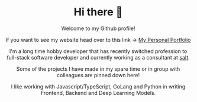 <div align="center">

# Hi there 👋

Welcome to my Github profile!

If you want to see my website head over to this link -> [My Personal Portfolio](http://sayedmurtaza.dev)

I'm a long time hobby developer that has recently switched profession to full-stack software developer 
and currently working as a consultant at [salt](https://salt.dev).

Some of the projects I have made in my spare time or in group with colleagues are pinned down here!

I like working with Javascript/TypeScript, GoLang and Python in writing Frontend, Backend and Deep Learning Models.  

</div>
